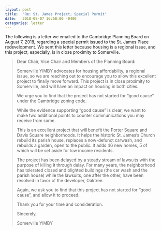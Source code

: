 ```yaml
---
layout: post
title:  "Re: St. James Project; Special Permit"
date:   2018-08-07 16:58:00 -0400
categories: letter
---
```

The following is a letter we emailed to the Cambridge Planning Board on <time datetime="2018-08-07T16:58-04:00">August 7, 2018</time>, regarding a special permit issued to the St. James Place redevelopment. We sent this letter because housing is a regional issue, and this project, especially, is in close proximity to Somerville.

> Dear Chair, Vice Chair and Members of the Planning Board:
>
> Somerville YIMBY advocates for housing affordability, a regional issue, so we are reaching out to encourage you to allow this excellent project to finally move forward. This project is in close proximity to Somerville, and will have an impact on housing in both cities.
>
> We urge you to find that the project has not started for “good cause” under the Cambridge zoning code.
>
> While the evidence supporting “good cause” is clear, we want to make two additional points to counter communications you may receive from some.
>
> This is an excellent project that will benefit the Porter Square and Davis Square neighborhoods. It helps the historic St. James’s Church rebuild its parish house, replaces a now-defunct carwash, and rebuilds a garden, open to the public. It adds 46 new homes, 5 of which will be set aside for low income residents.
>
> The project has been delayed by a steady stream of lawsuits with the purpose of killing it through delay. For many years, the neighborhood has tolerated closed and blighted buildings (the car wash and the parish house) while the lawsuits, one after the other, have been resolved in favor of the developer, Oaktree.
>
> Again, we ask you to find that this project has not started for “good cause”, and allow it to proceed.
>
> Thank you for your time and consideration.
>
> Sincerely,
>
> Somerville YIMBY
